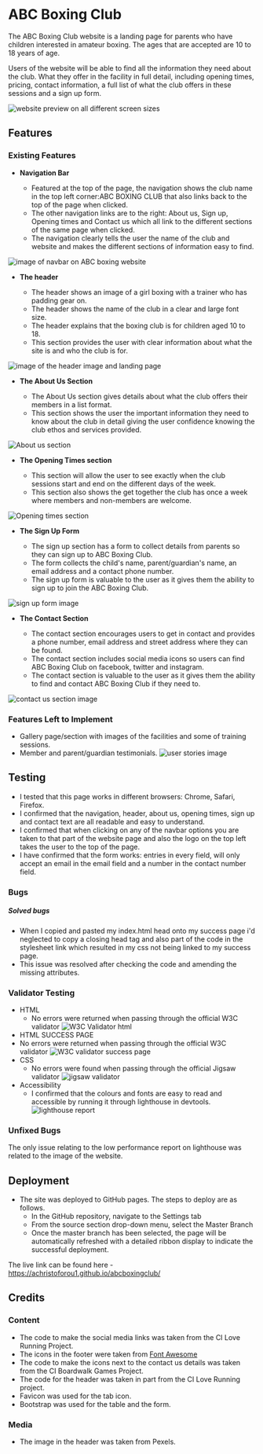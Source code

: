 # ABC Boxing Club

The ABC Boxing Club website is a landing page for parents who have children interested in amateur boxing. The ages that are accepted are 10 to 18 years of age.

Users of the website will be able to find all the information they need about the club. What they offer in the facility in full detail, including opening times, pricing, contact information, a full list of what the club offers in these sessions and a sign up form. 

![website preview on all different screen sizes](/assets/images/am_i_responsive.png)

## Features 



### Existing Features

- __Navigation Bar__

  - Featured at the top of the page, the navigation shows the club name in the top left corner:ABC BOXING CLUB that also links back to the top of the page when clicked.
  - The other navigation links are to the right: About us, Sign up, Opening times and Contact us which all link to the different sections of the same page when clicked.
  - The navigation clearly tells the user the name of the club and website and makes the different sections of information easy to find. 

![image of navbar on ABC boxing website](/assets/images/navbar_image.png)

- __The header__

  - The header shows an image of a girl boxing with a trainer who has padding gear on. 
  - The header shows the name of the club in a clear and large font size.
  - The header explains that the boxing club is for children aged 10 to 18.
  - This section provides the user with clear information about what the site is and who the club is for.

![image of the header image and landing page](/assets/images/header_image_landing_page.png)

- __The About Us Section__

  - The About Us section gives details about what the club offers their members in a list format.
  - This section shows the user the important information they need to know about the club in detail giving the user confidence knowing the club ethos and services provided. 

![About us section](/assets/images/about_us.png)

- __The Opening Times section__

  - This section will allow the user to see exactly when the club sessions start and end on the different days of the week.
  - This section also shows the get together the club has once a week where members and non-members are welcome. 

![Opening times section](/assets/images/opening_times.png)

- __The Sign Up Form__ 

  - The sign up section has a form to collect details from parents so they can sign up to ABC Boxing Club.
  - The form collects the child's name, parent/guardian's name, an email address and a contact phone number.
  - The sign up form is valuable to the user as it gives them the ability to sign up to join the ABC Boxing Club.

![sign up form image](/assets/images/sign_up.png)

- __The Contact Section__

  - The contact section encourages users to get in contact and provides a phone number, email address and street address where they can be found.
  - The contact section includes social media icons so users can find ABC Boxing Club on facebook, twitter and instagram.
  - The contact section is valuable to the user as it gives them the ability to find and contact ABC Boxing Club if they need to.

![contact us section image](/assets/images/contact_us.png)

### Features Left to Implement

- Gallery page/section with images of the facilities and some of training sessions.
- Member and parent/guardian testimonials.
![user stories image](/assets/images/user_stories.png)

## Testing 

- I tested that this page works in different browsers: Chrome, Safari, Firefox.
- I confirmed that the navigation, header, about us, opening times, sign up and contact text are all readable and easy to understand.
- I confirmed that when clicking on any of the navbar options you are taken to that part of the website page and also the logo on the top left takes the user to the top of the page.
- I have confirmed that the form works: entries in every field, will only accept an email in the email field and a number in the contact number field.

### Bugs

##### Solved bugs

- When I copied and pasted my index.html head onto my success page i'd neglected to copy a closing head tag and also part of the code in the stylesheet link which resulted in my css not being linked to my success page.
- This issue was resolved after checking the code and amending the missing attributes.



### Validator Testing 

- HTML
  - No errors were returned when passing through the official W3C validator
![W3C Validator html](/assets/images/html_checker.png)
- HTML SUCCESS PAGE
 - No errors were returned when passing through the official W3C validator
 ![W3C validator success page](/assets/images/html_success.png)
- CSS
  - No errors were found when passing through the official Jigsaw validator
![jigsaw validator]()
- Accessibility
   - I confirmed that the colours and fonts are easy to read and accessible by running it through lighthouse in devtools.
   ![lighthouse report](/assets/images/lighthouse_report.png)


### Unfixed Bugs

The only issue relating to the low performance report on lighthouse was related to the image of the website.

## Deployment

- The site was deployed to GitHub pages. The steps to deploy are as follows.
  - In the GitHub repository, navigate to the Settings tab 
  - From the source section drop-down menu, select the Master Branch
  - Once the master branch has been selected, the page will be automatically refreshed with a detailed ribbon display to indicate the successful deployment. 

The live link can be found here - https://achristoforou1.github.io/abcboxingclub/


## Credits 

 ### Content 

 - The code to make the social media links was taken from the CI Love Running Project.
- The icons in the footer were taken from [Font Awesome](https://fontawesome.com/)
- The code to make the icons next to the contact us details was taken from the CI Boardwalk Games Project.
- The code for the header was taken in part from the CI Love Running project.
- Favicon was used for the tab icon.
- Bootstrap was used for the table and the form.

### Media

- The image in the header was taken from Pexels.





